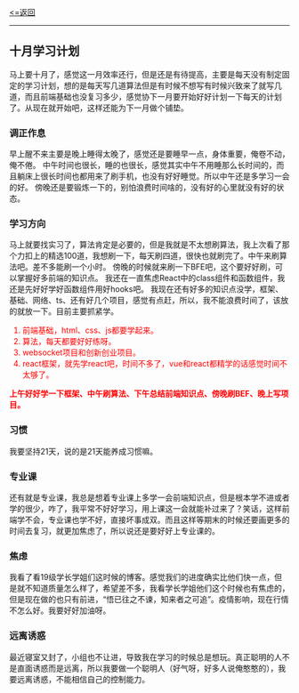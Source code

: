 [<=返回](./index.md)
<hr/>

## 十月学习计划

马上要十月了，感觉这一月效率还行，但是还是有待提高，主要是每天没有制定固定的学习计划，想的是每天写几道算法但是有时候不想写有时候兴致来了就写几道，而且前端基础也没复习多少，感觉协下一月要开始好好计划一下每天的计划了。从现在就开始吧，这样还能为下一月做个铺垫。

### 调正作息
早上醒不来主要是晚上睡得太晚了，感觉还是要睡早一点，身体重要，俺卷不动，俺不倦。
中午时间也很长，睡的也很长，感觉其实中午不用睡那么长时间的，而且躺床上很长时间也都用来了刷手机，也没有好好睡觉。所以中午还是多学习一会的好。
傍晚还是要锻炼一下的，别怕浪费时间啥的，没有好的心里就没有好的状态。

### 学习方向
马上就要找实习了，算法肯定是必要的，但是我就是不太想刷算法，我上次看了那个力扣上的精选100道，我想刷一下，每天刷四道，很快也就刷完了。中午来刷算法吧。差不多能刷一个小时。
傍晚的时候就来刷一下BFE吧，这个要好好刷，可以掌握好多前端的知识点。
我还在一直焦虑React中的class组件和函数组件，我还是先好好学好函数组件用好hooks吧。
我现在还有好多的知识点没学，框架、基础、网络、ts、还有好几个项目，感觉有点赶，所以，我不能浪费时间了，该放的就放一下。目前主要抓紧学。
<font color="red">
1. 前端基础，html、css、js都要学起来。
2. 算法，每天都要好好练呀。
3. websocket项目和创新创业项目。
4. react框架，就先学react吧，时间不多了，vue和react都精学的话感觉时间不太够了。

**上午好好学一下框架、中午刷算法、下午总结前端知识点、傍晚刷BEF、晚上写项目。**
</font>

### 习惯
我要坚持21天，说的是21天能养成习惯嘛。

### 专业课
还有就是专业课，我总是想着专业课上多学一会前端知识点，但是根本学不进或者学的很少，咋了，我平常不好好学习，用上课这一会就能补过来了？笑话，这样前端学不会，专业课也学不好，直接坏事成双。而且这样等期末的时候还要画更多的时间去复习，就更加焦虑了，所以说还是要好好上专业课的。

### 焦虑
我看了看19级学长学姐们这时候的博客。感觉我们的进度确实比他们快一点，但是就不知道质量怎么样了，希望差不多，我看学长学姐他们这个时候也有焦虑的，但是现在做的也只有前进，“悟已往之不谏，知来者之可追”。疫情影响，现在行情不怎么好。我要好好加油呀。

### 远离诱惑
最近寝室又封了，小组也不让进，导致我在学习的时候总是想玩。真正聪明的人不是直面诱惑而是远离，所以我要做一个聪明人（好气呀，好多人说俺憨憨的），我要远离诱惑，不能相信自己的控制能力。
